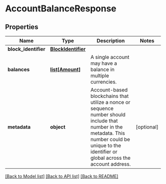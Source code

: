# AccountBalanceResponse

## Properties
Name | Type | Description | Notes
------------ | ------------- | ------------- | -------------
**block_identifier** | [**BlockIdentifier**](BlockIdentifier.md) |  | 
**balances** | [**list[Amount]**](Amount.md) | A single account may have a balance in multiple currencies. | 
**metadata** | **object** | Account-based blockchains that utilize a nonce or sequence number should include that number in the metadata. This number could be unique to the identifier or global across the account address. | [optional] 

[[Back to Model list]](../README.md#documentation-for-models) [[Back to API list]](../README.md#documentation-for-api-endpoints) [[Back to README]](../README.md)

